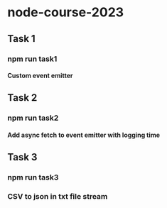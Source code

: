 # node-course-2023
## Task 1
### npm run task1
#### Custom event emitter
## Task 2
### npm run task2
#### Add async fetch to event emitter with logging time
## Task 3
### npm run task3
### CSV to json in txt file stream